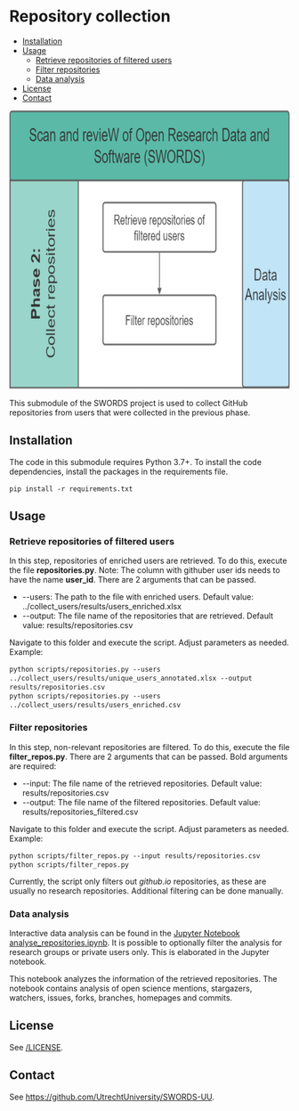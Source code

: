 # Repository collection <!-- omit in toc -->

- [Installation](#installation)
- [Usage](#usage)
  - [Retrieve repositories of filtered users](#retrieve-repositories-of-filtered-users)
  - [Filter repositories](#filter-repositories)
  - [Data analysis](#data-analysis)
- [License](#license)
- [Contact](#contact)

<img src="../docs/Phase_2.png" height="500">

This submodule of the SWORDS project is used to collect GitHub repositories from users that were collected in the previous phase. 

## Installation 

The code in this submodule requires Python 3.7+. To install the code dependencies, install the packages in the requirements file. 

```console
pip install -r requirements.txt
```

## Usage

### Retrieve repositories of filtered users

In this step, repositories of enriched users are retrieved. To do this, execute the file **repositories.py**. Note: The column with githuber user ids needs to have the name **user_id**.
There are 2 arguments that can be passed.

- --users: The path to the file with enriched users. Default value: ../collect_users/results/users_enriched.xlsx
- --output: The file name of the repositories that are retrieved. Default value: results/repositories.csv

Navigate to this folder and execute the script. Adjust parameters as needed. Example:

```console
python scripts/repositories.py --users ../collect_users/results/unique_users_annotated.xlsx --output results/repositories.csv
python scripts/repositories.py --users ../collect_users/results/users_enriched.csv
```

### Filter repositories

In this step, non-relevant repositories are filtered. To do this, execute the file **filter_repos.py**.
There are 2 arguments that can be passed. Bold arguments are required:

- --input: The file name of the retrieved repositories. Default value: results/repositories.csv
- --output: The file name of the filtered repositories. Default value: results/repositories_filtered.csv

Navigate to this folder and execute the script. Adjust parameters as needed. Example:

```console
python scripts/filter_repos.py --input results/repositories.csv 
python scripts/filter_repos.py
```

Currently, the script only filters out *github.io* repositories, as these are usually no research repositories. Additional filtering can be done manually.

### Data analysis

Interactive data analysis can be found in the [Jupyter Notebook analyse_repositories.ipynb](analyse_repositories.ipynb). It is possible to optionally filter the analysis for research groups or private users only. This is elaborated in the Jupyter notebook.

This notebook analyzes the information of the retrieved repositories. The notebook contains analysis of open science mentions, stargazers, watchers, issues, forks, branches, homepages and commits.

## License 

See [/LICENSE](../LICENSE).

## Contact 

See https://github.com/UtrechtUniversity/SWORDS-UU.